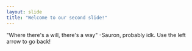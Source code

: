 ```yaml
---
layout: slide
title: "Welcome to our second slide!"
---
```

"Where there's a will, there's a way" -Sauron, probably idk.
Use the left arrow to go back!
